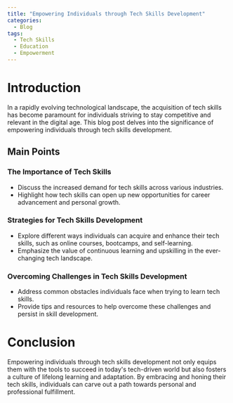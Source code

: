 ```yaml
---
title: "Empowering Individuals through Tech Skills Development"
categories:
  - Blog
tags:
  - Tech Skills
  - Education
  - Empowerment
---
```


# Introduction
In a rapidly evolving technological landscape, the acquisition of tech skills has become paramount for individuals striving to stay competitive and relevant in the digital age. This blog post delves into the significance of empowering individuals through tech skills development.

## Main Points
### The Importance of Tech Skills
- Discuss the increased demand for tech skills across various industries.
- Highlight how tech skills can open up new opportunities for career advancement and personal growth.

### Strategies for Tech Skills Development
- Explore different ways individuals can acquire and enhance their tech skills, such as online courses, bootcamps, and self-learning.
- Emphasize the value of continuous learning and upskilling in the ever-changing tech landscape.

### Overcoming Challenges in Tech Skills Development
- Address common obstacles individuals face when trying to learn tech skills.
- Provide tips and resources to help overcome these challenges and persist in skill development.

# Conclusion
Empowering individuals through tech skills development not only equips them with the tools to succeed in today's tech-driven world but also fosters a culture of lifelong learning and adaptation. By embracing and honing their tech skills, individuals can carve out a path towards personal and professional fulfillment.